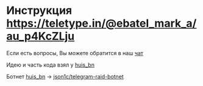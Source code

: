 # Инструкция https://teletype.in/@ebatel_mark_a/au_p4KcZLju


Если есть вопросы, Вы можете обратится в наш [чат](https://t.me/sower_qq)

Идею и часть кода взял у [huis_bn](https://t.me/huis_tg)

Ботнет [huis_bn](https://t.me/huis_tg) -> [json1c/telegram-raid-botnet](https://github.com/json1c/telegram-raid-botnet)
